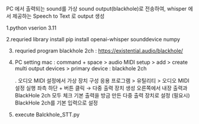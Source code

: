 PC 에서 출력되는 sound를 가상 sound output(blackhole)로 전송하여,
whisper 에서 제공하는 Speech to Text 로 output 생성

1.python vserion
3.11

2.requried library install
pip install openai-whisper sounddevice numpy

3. requried program
   blackhole 2ch : https://existential.audio/blackhole/

4. PC setting
   mac : command + space > audio MIDI setup > add > create multi output devices > primary device : blackhole 2ch
 
   . 오디오 MIDI 설정에서 가상 장치 구성
   응용 프로그램 > 유틸리티 > 오디오 MIDI 설정 실행
   좌측 하단 + 버튼 클릭 → 다중 출력 장치 생성
   오른쪽에서 내장 출력과 BlackHole 2ch 모두 체크
   기본 출력을 방금 만든 다중 출력 장치로 설정
   (필요시) BlackHole 2ch를 기본 입력으로 설정

5. execute Balckhole_STT.py
   
     
